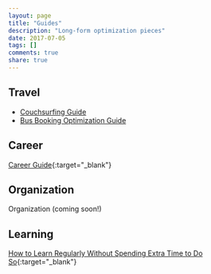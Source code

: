 ```yaml
---
layout: page
title: "Guides"
description: "Long-form optimization pieces"
date: 2017-07-05
tags: []
comments: true
share: true
---
```



## Travel
* [Couchsurfing Guide](http://www.neha-kulkarni.com/couchsurfing-101-the-ultimate-couchsurfing-guide/)
* [Bus Booking Optimization Guide](https://neha-kay.github.io/2017-07-06/bus-booking-optimization-guide/)

## Career
[Career Guide](www.nehakay.com/2016-06-19-the-career-guide){:target="_blank"}

## Organization
Organization (coming soon!)

## Learning
[How to Learn Regularly Without Spending Extra Time to Do So](www.nehakay.com/2017-06-02-how-to-learn-regularly-without-spending-extra-time-to-do-so){:target="_blank"}